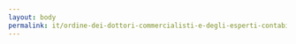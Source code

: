 ```yaml
---
layout: body
permalink: it/ordine-dei-dottori-commercialisti-e-degli-esperti-contabili-di-busto-arsizio/
---
```


